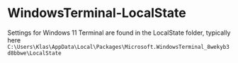# WindowsTerminal-LocalState

Settings for Windows 11 Terminal are found in the LocalState folder, typically here
`C:\Users\Klas\AppData\Local\Packages\Microsoft.WindowsTerminal_8wekyb3d8bbwe\LocalState`

